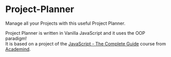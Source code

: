 # Project-Planner

Manage all your Projects with this useful Project Planner. <br />

Project Planner is written in Vanilla JavaScript and it uses the OOP paradigm!<br />
It is based on a project of the [JavaScript - The Complete Guide](https://www.udemy.com/course/javascript-the-complete-guide-2020-beginner-advanced/) course from [Academind](https://academind.com).
